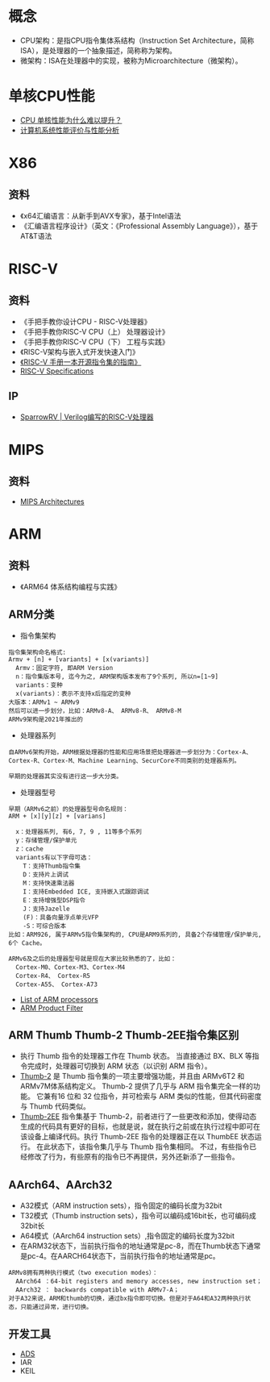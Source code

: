 # 概念
- CPU架构：是指CPU指令集体系结构（Instruction Set Architecture，简称ISA），是处理器的一个抽象描述，简称称为架构。
- 微架构：ISA在处理器中的实现，被称为Microarchitecture（微架构）。


# 单核CPU性能
- [CPU 单核性能为什么难以提升？](https://www.zhihu.com/question/365639711)
- [ 计算机系统性能评价与性能分析](https://foxsen.github.io/archbase/%E8%AE%A1%E7%AE%97%E6%9C%BA%E7%B3%BB%E7%BB%9F%E6%80%A7%E8%83%BD%E8%AF%84%E4%BB%B7%E4%B8%8E%E6%80%A7%E8%83%BD%E5%88%86%E6%9E%90.html)

# X86
## 资料
- 《x64汇编语言：从新手到AVX专家》，基于Intel语法
- 《汇编语言程序设计》（英文：《Professional Assembly Language》），基于AT&T语法

# RISC-V
## 资料
- 《手把手教你设计CPU - RISC-V处理器》
- 《手把手教你RISC-V CPU（上） 处理器设计》
- 《手把手教你RISC-V CPU（下） 工程与实践》
- 《RISC-V架构与嵌入式开发快速入门》
- [《RISC-V 手册一本开源指令集的指南》](http://riscvbook.com/chinese/RISC-V-Reader-Chinese-v2p1.pdf)
- [RISC-V Specifications](https://riscv.org/technical/specifications/)

## IP
- [SparrowRV | Verilog编写的RISC-V处理器](https://gitee.com/xiaowuzxc/SparrowRV)


# MIPS
## 资料
- [MIPS Architectures](https://www.mips.com/products/architectures/)

# ARM
## 资料
- 《ARM64 体系结构编程与实践》
## ARM分类
- 指令集架构
```
指令集架构命名格式:
Armv + [n] + [variants] + [x(variants)]
  Armv：固定字符, 即ARM Version
  n：指令集版本号, 迄今为之, ARM架构版本发布了9个系列, 所以n=[1~9]
  variants：变种
  x(variants)：表示不支持x后指定的变种
大版本：ARMv1 ~ ARMv9
然后可以进一步划分，比如：ARMv8-A、 ARMv8-R、 ARMv8-M
ARMv9架构是2021年推出的
```
- 处理器系列
```
自ARMv6架构开始，ARM根据处理器的性能和应用场景把处理器进一步划分为：Cortex-A、Cortex-R、Cortex-M、Machine Learning、SecurCore不同类别的处理器系列。

早期的处理器其实没有进行这一步大分类。
```
- 处理器型号
```
早期（ARMv6之前）的处理器型号命名规则：
ARM + [x][y][z] + [varians]

  x：处理器系列, 有6, 7, 9 , 11等多个系列
  y：存储管理/保护单元
  z：cache
  variants有以下字母可选：
    T：支持Thumb指令集
    D：支持片上调试
    M：支持快速乘法器
    I：支持Embedded ICE, 支持嵌入式跟踪调试
    E：支持增强型DSP指令
    J：支持Jazelle
    (F)：具备向量浮点单元VFP
    -S：可综合版本
比如：ARM926, 属于ARMv5指令集架构的, CPU是ARM9系列的, 具备2个存储管理/保护单元, 6个 Cache。

ARMv6及之后的处理器型号就是现在大家比较熟悉的了，比如：
  Cortex-M0、Cortex-M3、Cortex-M4
  Cortex-R4、 Cortex-R5
  Cortex-A55、 Cortex-A73
```


- [List of ARM processors](https://en.wikipedia.org/wiki/List_of_ARM_processors)
- [ARM Product Filter](https://www.arm.com/products/silicon-ip-cpu)

## ARM Thumb Thumb-2 Thumb-2EE指令集区别
- 执行 Thumb 指令的处理器工作在 Thumb 状态。 当直接通过 BX、BLX 等指令完成时，处理器可切换到 ARM 状态（以识别 ARM 指令）。
- [Thumb-2](https://developer.arm.com/documentation/ddi0344/c/programmer-s-model/thumb-2-instruction-set) 是 Thumb 指令集的一项主要增强功能，并且由 ARMv6T2 和 ARMv7M体系结构定义。 Thumb-2 提供了几乎与 ARM 指令集完全一样的功能。 它兼有16 位和 32 位指令，并可检索与 ARM 类似的性能，但其代码密度与 Thumb 代码类似。
- [Thumb-2EE](https://developer.arm.com/documentation/ddi0344/c/programmer-s-model/thumbee-instruction-set) 指令集基于 Thumb-2，前者进行了一些更改和添加，使得动态生成的代码具有更好的目标，也就是说，就在执行之前或在执行过程中即可在该设备上编译代码。执行 Thumb-2EE 指令的处理器正在以 ThumbEE 状态运行。 在此状态下，该指令集几乎与 Thumb 指令集相同。 不过，有些指令已经修改了行为，有些原有的指令已不再提供，另外还新添了一些指令。

## AArch64、AArch32
- A32模式（ARM instruction sets），指令固定的编码长度为32bit
- T32模式（Thumb instruction sets），指令可以编码成16bit长，也可编码成32bit长
- A64模式（AArch64 instruction sets）,指令固定的编码长度为32bit
- 在ARM32状态下，当前执行指令的地址通常是pc-8，而在Thumb状态下通常是pc-4。在AARCH64状态下，当前执行指令的地址通常是pc。
```
ARMv8拥有两种执行模式（two execution modes）：
  AArch64 ：64-bit registers and memory accesses, new instruction set；
  AArch32 ： backwards compatible with ARMv7-A；
对于A32来说，ARM和thumb的切换，通过bx指令即可切换。但是对于A64和A32两种执行状态，只能通过异常，进行切换。
```

## 开发工具
- [ADS](https://developer.arm.com/downloads/-/arm-compiler-for-embedded)
- IAR 
- KEIL 

